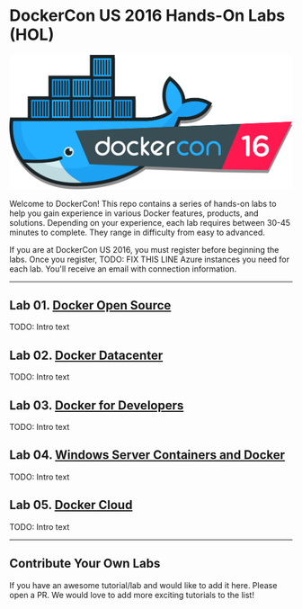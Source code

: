 # DockerCon US 2016 Hands-On Labs (HOL)

![dcus2016](images/dockercon.png)

Welcome to DockerCon! This repo contains a series of hands-on labs to help you gain experience in various Docker features, products, and solutions. Depending on your experience, each lab requires between 30-45 minutes to complete. They range in difficulty from easy to advanced.

If you are at DockerCon US 2016, you must register before beginning the labs. Once you register, TODO: FIX THIS LINE Azure instances you need for each lab. You'll receive an email with connection information.

---

## Lab 01. [Docker Open Source](https://github.com/docker/dcus-hol-2016/tree/master/open-source)

TODO: Intro text

## Lab 02. [Docker Datacenter](https://github.com/docker/dcus-hol-2016/tree/master/docker-datacenter)

TODO: Intro text

## Lab 03. [Docker for Developers](https://github.com/docker/dcus-hol-2016/tree/master/docker-developer)

TODO: Intro text

## Lab 04. [Windows Server Containers and Docker](https://github.com/docker/dcus-hol-2016/tree/master/windows-containers)

TODO: Intro text

## Lab 05. [Docker Cloud](https://github.com/docker/dcus-hol-2016/tree/master/docker-cloud)

TODO: Intro text

---

## Contribute Your Own Labs

If you have an awesome tutorial/lab and would like to add it here. Please open a PR. We would love to add more exciting tutorials to the list!
